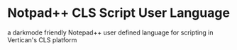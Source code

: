 # Notpad++ CLS Script User Language


a darkmode friendly Notepad++ user defined language for scripting in Vertican's CLS platform 

